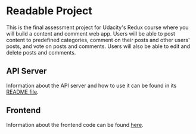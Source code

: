 # Readable Project

This is the final assessment project for Udacity's Redux course where you will build a content and comment web app. Users will be able to post content to predefined categories, comment on their posts and other users' posts, and vote on posts and comments. Users will also be able to edit and delete posts and comments.

## API Server

Information about the API server and how to use it can be found in its [README file](api-server/README.md).

## Frontend

Information about the frontend code can be found [here](frontend).